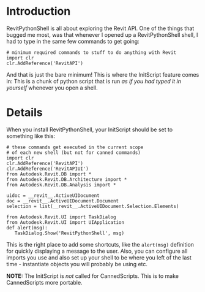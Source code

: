 # Introduction #

RevitPythonShell is all about exploring the Revit API. One of the things that bugged me most, was that whenever I opened up a RevitPythonShell shell, I had to type in the same few commands to get going:

```
# minimum required commands to stuff to do anything with Revit
import clr
clr.AddReference('RevitAPI')
```

And that is just the bare minimum! This is where the InitScript feature comes in: This is a chunk of python script that is run _as if you had typed it in yourself_ whenever you open a shell.

# Details #

When you install RevitPythonShell, your InitScript should be set to something like this:

```
# these commands get executed in the current scope
# of each new shell (but not for canned commands)
import clr
clr.AddReference('RevitAPI')
clr.AddReference('RevitAPIUI')
from Autodesk.Revit.DB import *
from Autodesk.Revit.DB.Architecture import *
from Autodesk.Revit.DB.Analysis import *

uidoc = __revit__.ActiveUIDocument
doc = __revit__.ActiveUIDocument.Document
selection = list(__revit__.ActiveUIDocument.Selection.Elements)

from Autodesk.Revit.UI import TaskDialog
from Autodesk.Revit.UI import UIApplication
def alert(msg):
   TaskDialog.Show('RevitPythonShell', msg)
```

This is the right place to add some shortcuts, like the `alert(msg)` definition for quickly displaying a message to the user. Also, you can configure all imports you use and also set up your shell to be where you left of the last time - instantiate objects you will probably be using etc.

**NOTE:** The InitScript is _not_ called for CannedScripts. This is to make CannedScripts more portable.